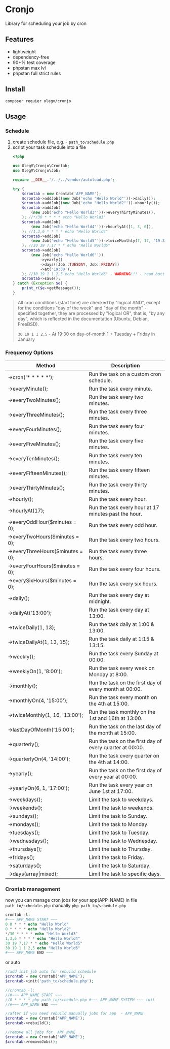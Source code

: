 # Cronjo
Library for scheduling your job by cron

## Features
- lightweight
- dependency-free
- 90+% test coverage
- phpstan max lvl
- phpstan full strict rules

## Install
```shell
composer requier olegv/cronjo
```
## Usage
### Schedule
1. create schedule file, e.g. - `path_to/schedule.php`
2. script your task schedule into a file
    ```php
    <?php
    
    use OlegV\Cronjo\Crontab;
    use OlegV\Cronjo\Job;
    
    require __DIR__.'/../../vendor/autoload.php';
    
    try {
        $crontab = new Crontab('APP_NAME');
        $crontab->addJob((new Job('echo "Hello World"'))->daily());
        $crontab->addJob((new Job('echo "Hello World2"'))->hourly());
        $crontab->addJob(
            (new Job('echo "Hello World3"'))->everyThirtyMinutes(),
        ); //*/30 * * * * echo "Hello World3"
        $crontab->addJob(
            (new Job('echo "Hello World4"'))->hourlyAt([1, 3, 6]),
        ); //1,3,6 * * * * echo "Hello World4"
        $crontab->addJob(
            (new Job('echo "Hello World5"'))->twiceMonthly(7, 17, '19:30'),
        ); //30 19 7,17 * * echo "Hello World5"
        $crontab->addJob(
            (new Job('echo "Hello World6"'))
                ->yearly()
                ->days([Job::TUESDAY, Job::FRIDAY])
                ->at('19:30'),
        ); //30 19 1 1 2,5 echo "Hello World6" - WARNING!!! - read bottom[^1]
        $crontab->save();
    } catch (Exception $e) {
        print_r($e->getMessage());
    }
    ```
> All cron conditions (start time) are checked by "logical AND", 
> except for the conditions "day of the week" and "day of the month" - specified together, 
> they are processed by "logical OR", that is, "by any day", 
> which is reflected in the documentation (Ubuntu, Debian, FreeBSD).
> 
> `30 19 1 1 2,5` - At 19:30 on day-of-month 1 + Tuesday + Friday in January


### Frequency Options
| Method                           | Description                                              |
|----------------------------------|----------------------------------------------------------|
| ->cron('* * * * *');             | Run the task on a custom cron schedule.                  |
| ->everyMinute();                 | Run the task every minute.                               |
| ->everyTwoMinutes();             | Run the task every two minutes.                          |
| ->everyThreeMinutes();           | Run the task every three minutes.                        |
| ->everyFourMinutes();            | Run the task every four minutes.                         |
| ->everyFiveMinutes();            | Run the task every five minutes.                         |
| ->everyTenMinutes();             | Run the task every ten minutes.                          |
| ->everyFifteenMinutes();         | Run the task every fifteen minutes.                      |
| ->everyThirtyMinutes();          | Run the task every thirty minutes.                       |
| ->hourly();                      | Run the task every hour.                                 |
| ->hourlyAt(17);                  | Run the task every hour at 17 minutes past the hour.     |
| ->everyOddHour($minutes = 0);    | Run the task every odd hour.                             |
| ->everyTwoHours($minutes = 0);   | Run the task every two hours.                            |
| ->everyThreeHours($minutes = 0); | Run the task every three hours.                          |
| ->everyFourHours($minutes = 0);  | Run the task every four hours.                           |
| ->everySixHours($minutes = 0);   | Run the task every six hours.                            |
| ->daily();                       | Run the task every day at midnight.                      |
| ->dailyAt('13:00');              | Run the task every day at 13:00.                         |
| ->twiceDaily(1, 13);             | Run the task daily at 1:00 & 13:00.                      |
| ->twiceDailyAt(1, 13, 15);       | Run the task daily at 1:15 & 13:15.                      |
| ->weekly();                      | Run the task every Sunday at 00:00.                      |
| ->weeklyOn(1, '8:00');           | Run the task every week on Monday at 8:00.               |
| ->monthly();                     | Run the task on the first day of every month at 00:00.   |
| ->monthlyOn(4, '15:00');         | Run the task every month on the 4th at 15:00.            |
| ->twiceMonthly(1, 16, '13:00');  | Run the task monthly on the 1st and 16th at 13:00.       |
| ->lastDayOfMonth('15:00');       | Run the task on the last day of the month at 15:00.      |
| ->quarterly();                   | Run the task on the first day of every quarter at 00:00. |
| ->quarterlyOn(4, '14:00');       | Run the task every quarter on the 4th at 14:00.          |
| ->yearly();                      | Run the task on the first day of every year at 00:00.    |
| ->yearlyOn(6, 1, '17:00');       | Run the task every year on June 1st at 17:00.            |
| ->weekdays();                    | Limit the task to weekdays.                              |
| ->weekends();                    | Limit the task to weekends.                              |
| ->sundays();                     | Limit the task to Sunday.                                |
| ->mondays();                     | Limit the task to Monday.                                |
| ->tuesdays();                    | Limit the task to Tuesday.                               |
| ->wednesdays();                  | Limit the task to Wednesday.                             |
| ->thursdays();                   | Limit the task to Thursday.                              |
| ->fridays();                     | Limit the task to Friday.                                |
| ->saturdays();                   | Limit the task to Saturday.                              |
| ->days(array\|mixed);            | Limit the task to specific days.                         |

### Crontab management
now you can manage cron jobs for your app(APP_NAME) in file `path_to/schedule.php`
manually `php path_to/schedule.php` 
```php
crontab -l: 
#~~~ APP_NAME START ~~~
0 0 * * * echo "Hello World"
0 * * * * echo "Hello World2"
*/30 * * * * echo "Hello World3"
1,3,6 * * * * echo "Hello World4"
30 19 7,17 * * echo "Hello World5"
30 19 1 1 2,5 echo "Hello World6"
#~~~ APP_NAME END ~~~
```

or auto 
```php
//add init job auto for rebuild schedule
$crontab = new Crontab('APP_NAME');
$crontab->init('path_to/schedule.php');

//crontab -l:
//#~~~ APP_NAME START ~~~
//0 * * * * php path_to/schedule.php #~~~ APP_NAME SYSTEM ~~~ init
//#~~~ APP_NAME END ~~~

//after if you need rebuild manually jobs for app  - APP_NAME
$crontab = new Crontab('APP_NAME');
$crontab->rebuild();

//remove all jobs for  APP_NAME
$crontab = new Crontab('APP_NAME');
$crontab->removeJobs();
```